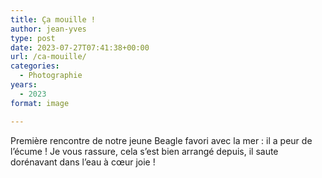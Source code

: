 ```yaml
---
title: Ça mouille !
author: jean-yves
type: post
date: 2023-07-27T07:41:38+00:00
url: /ca-mouille/
categories:
  - Photographie
years:
  - 2023
format: image

---
```

Première rencontre de notre jeune Beagle favori avec la mer : il a peur de l’écume ! Je vous rassure, cela s’est bien arrangé depuis, il saute dorénavant dans l’eau à cœur joie !